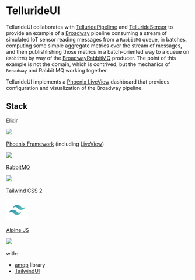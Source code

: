# TellurideUI

TellurideUI collaborates with [TelluridePipelime](https://github.com/brsg/telluride_pipeline) and [TellurideSensor](https://github.com/brsg/telluride_sensor) to provide an example of a [Broadway](https://github.com/dashbitco/broadway) pipeline consuming a stream of simulated IoT sensor reading messages from a `RabbitMQ` queue, in batches, computing some simple aggregate metrics over the stream of messages, and then publishlishing those metrics in a batch-oriented way to a queue on `RabbitMQ` by way of the [BroadwayRabbitMQ](https://github.com/dashbitco/broadway_rabbitmq) producer.  The point of this example is not the domain, which is contrived, but the mechanics of `Broadway` and Rabbit MQ working together.

TellurideUI implements a [Phoenix LiveView](https://github.com/phoenixframework/phoenix_live_view) dashboard that provides configuration and visualization of the Broadway pipeline.

## Stack

[Elixir](https://elixir-lang.org/)

<img src="https://elixir-lang.org/images/logo/logo.png" height="60" />

[Phoenix Framework](https://www.phoenixframework.org/) (including [LiveView](https://github.com/phoenixframework/phoenix_live_view))

<img src="https://hexdocs.pm/phoenix/assets/logo.png" height="60" />

[RabbitMQ](https://www.rabbitmq.com/)

<img src="https://avatars.githubusercontent.com/u/96669?s=200&v=4" height="60" />

[Tailwind CSS 2](https://tailwindcss.com/)

<img src="https://raw.githubusercontent.com/github/explore/882462b8ecc337fd9c9b2572bc463a1cbc88fb6a/topics/tailwind/tailwind.png" height="60" />

[Alpine JS](https://github.com/alpinejs)

<img src="https://avatars.githubusercontent.com/u/59030169?s=200&v=4" height="60" />

with:
* [amqp](https://github.com/pma/amqp) library
* [TailwindUI](https://tailwindui.com)
